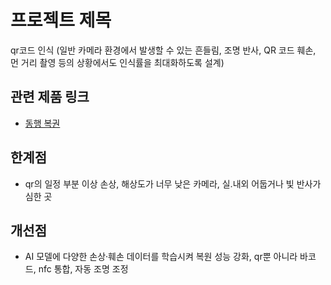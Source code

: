 프로젝트 제목  
=============

qr코드 인식 (일반 카메라 환경에서 발생할 수 있는 흔들림, 조명 반사, QR 코드 훼손, 먼 거리 촬영 등의 상황에서도 인식률을 최대화하도록 설계)

## 관련 제품 링크
- [동행 복권](https://dhlottery.co.kr/common.do?method=main)

## 한계점
- qr의 일정 부분 이상 손상, 해상도가 너무 낮은 카메라, 실.내외 어둡거나 빛 반사가 심한 곳

## 개선점
- AI 모델에 다양한 손상·훼손 데이터를 학습시켜 복원 성능 강화, qr뿐 아니라 바코드, nfc 통합, 자동 조명 조정
